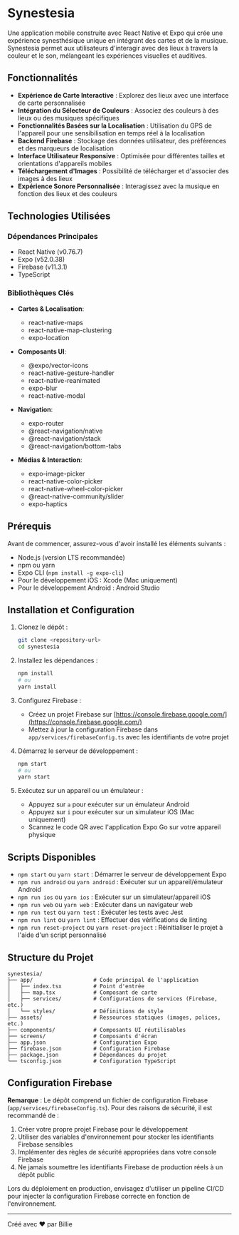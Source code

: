 # Synestesia

Une application mobile construite avec React Native et Expo qui crée une expérience synesthésique unique en intégrant des cartes et de la musique. Synestesia permet aux utilisateurs d'interagir avec des lieux à travers la couleur et le son, mélangeant les expériences visuelles et auditives.

## Fonctionnalités

- **Expérience de Carte Interactive** : Explorez des lieux avec une interface de carte personnalisée
- **Intégration du Sélecteur de Couleurs** : Associez des couleurs à des lieux ou des musiques spécifiques
- **Fonctionnalités Basées sur la Localisation** : Utilisation du GPS de l'appareil pour une sensibilisation en temps réel à la localisation
- **Backend Firebase** : Stockage des données utilisateur, des préférences et des marqueurs de localisation
- **Interface Utilisateur Responsive** : Optimisée pour différentes tailles et orientations d'appareils mobiles
- **Téléchargement d'Images** : Possibilité de télécharger et d'associer des images à des lieux
- **Expérience Sonore Personnalisée** : Interagissez avec la musique en fonction des lieux et des couleurs

## Technologies Utilisées

### Dépendances Principales

- React Native (v0.76.7)
- Expo (v52.0.38)
- Firebase (v11.3.1)
- TypeScript

### Bibliothèques Clés

- **Cartes & Localisation**:
  - react-native-maps
  - react-native-map-clustering
  - expo-location

- **Composants UI**:
  - @expo/vector-icons
  - react-native-gesture-handler
  - react-native-reanimated
  - expo-blur
  - react-native-modal

- **Navigation**:
  - expo-router
  - @react-navigation/native
  - @react-navigation/stack
  - @react-navigation/bottom-tabs

- **Médias & Interaction**:
  - expo-image-picker
  - react-native-color-picker
  - react-native-wheel-color-picker
  - @react-native-community/slider
  - expo-haptics

## Prérequis

Avant de commencer, assurez-vous d'avoir installé les éléments suivants :

- Node.js (version LTS recommandée)
- npm ou yarn
- Expo CLI (`npm install -g expo-cli`)
- Pour le développement iOS : Xcode (Mac uniquement)
- Pour le développement Android : Android Studio

## Installation et Configuration

1. Clonez le dépôt :

   ```bash
   git clone <repository-url>
   cd synestesia
   ```

2. Installez les dépendances :

   ```bash
   npm install
   # ou
   yarn install
   ```

3. Configurez Firebase :
   - Créez un projet Firebase sur [https://console.firebase.google.com/](https://console.firebase.google.com/)
   - Mettez à jour la configuration Firebase dans `app/services/firebaseConfig.ts` avec les identifiants de votre projet

4. Démarrez le serveur de développement :

   ```bash
   npm start
   # ou
   yarn start
   ```

5. Exécutez sur un appareil ou un émulateur :
   - Appuyez sur `a` pour exécuter sur un émulateur Android
   - Appuyez sur `i` pour exécuter sur un simulateur iOS (Mac uniquement)
   - Scannez le code QR avec l'application Expo Go sur votre appareil physique

## Scripts Disponibles

- `npm start` ou `yarn start` : Démarrer le serveur de développement Expo
- `npm run android` ou `yarn android` : Exécuter sur un appareil/émulateur Android
- `npm run ios` ou `yarn ios` : Exécuter sur un simulateur/appareil iOS
- `npm run web` ou `yarn web` : Exécuter dans un navigateur web
- `npm run test` ou `yarn test` : Exécuter les tests avec Jest
- `npm run lint` ou `yarn lint` : Effectuer des vérifications de linting
- `npm run reset-project` ou `yarn reset-project` : Réinitialiser le projet à l'aide d'un script personnalisé

## Structure du Projet

```
synestesia/
├── app/                   # Code principal de l'application
│   ├── index.tsx          # Point d'entrée
│   ├── map.tsx            # Composant de carte
│   ├── services/          # Configurations de services (Firebase, etc.)
│   └── styles/            # Définitions de style
├── assets/                # Ressources statiques (images, polices, etc.)
├── components/            # Composants UI réutilisables
├── screens/               # Composants d'écran
├── app.json               # Configuration Expo
├── firebase.json          # Configuration Firebase
├── package.json           # Dépendances du projet
└── tsconfig.json          # Configuration TypeScript
```

## Configuration Firebase

**Remarque** : Le dépôt comprend un fichier de configuration Firebase (`app/services/firebaseConfig.ts`). Pour des raisons de sécurité, il est recommandé de :

1. Créer votre propre projet Firebase pour le développement
2. Utiliser des variables d'environnement pour stocker les identifiants Firebase sensibles
3. Implémenter des règles de sécurité appropriées dans votre console Firebase
4. Ne jamais soumettre les identifiants Firebase de production réels à un dépôt public

Lors du déploiement en production, envisagez d'utiliser un pipeline CI/CD pour injecter la configuration Firebase correcte en fonction de l'environnement.

---

Créé avec ❤️ par Billie
